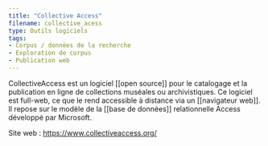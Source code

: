 ```yaml
---
title: "Collective Access"
filename: collective_acess
type: Outils logiciels
tags:
- Corpus / données de la recherche
- Exploration de corpus
- Publication web
---
```


CollectiveAccess est un logiciel [[open source]] pour le catalogage et la publication en ligne de collections muséales ou archivistiques. Ce logiciel est full-web, ce que le rend accessible à distance via un [[navigateur web]]. Il repose sur le modèle de la [[base de données]] relationnelle Access développé par Microsoft.

Site web : <https://www.collectiveaccess.org/>

